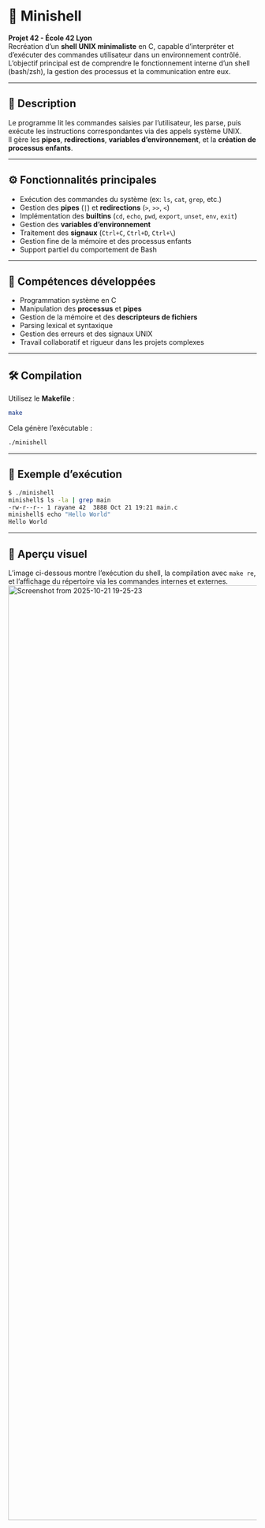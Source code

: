 
# 🐚 Minishell

**Projet 42 - École 42 Lyon**  
Recréation d’un **shell UNIX minimaliste** en C, capable d’interpréter et d’exécuter des commandes utilisateur dans un environnement contrôlé.  
L’objectif principal est de comprendre le fonctionnement interne d’un shell (bash/zsh), la gestion des processus et la communication entre eux.

---

## 🧠 Description

Le programme lit les commandes saisies par l’utilisateur, les parse, puis exécute les instructions correspondantes via des appels système UNIX.  
Il gère les **pipes**, **redirections**, **variables d’environnement**, et la **création de processus enfants**.  

---

## ⚙️ Fonctionnalités principales

- Exécution des commandes du système (ex: `ls`, `cat`, `grep`, etc.)  
- Gestion des **pipes** (`|`) et **redirections** (`>`, `>>`, `<`)  
- Implémentation des **builtins** (`cd`, `echo`, `pwd`, `export`, `unset`, `env`, `exit`)  
- Gestion des **variables d’environnement**  
- Traitement des **signaux** (`Ctrl+C`, `Ctrl+D`, `Ctrl+\`)  
- Gestion fine de la mémoire et des processus enfants  
- Support partiel du comportement de Bash  

---

## 🧰 Compétences développées

- Programmation système en C  
- Manipulation des **processus** et **pipes**  
- Gestion de la mémoire et des **descripteurs de fichiers**  
- Parsing lexical et syntaxique  
- Gestion des erreurs et des signaux UNIX  
- Travail collaboratif et rigueur dans les projets complexes  

---

## 🛠️ Compilation

Utilisez le **Makefile** :
```bash
make
```

Cela génère l’exécutable :
```bash
./minishell
```

---

## 🚀 Exemple d’exécution

```bash
$ ./minishell
minishell$ ls -la | grep main
-rw-r--r-- 1 rayane 42  3888 Oct 21 19:21 main.c
minishell$ echo "Hello World"
Hello World
```

---

## 📸 Aperçu visuel

L’image ci-dessous montre l’exécution du shell, la compilation avec `make re`, et l’affichage du répertoire via les commandes internes et externes.  
<img width="3819" height="1896" alt="Screenshot from 2025-10-21 19-25-23" src="https://github.com/user-attachments/assets/d02bc481-a481-4ceb-8cb0-985010bc17ab" />

